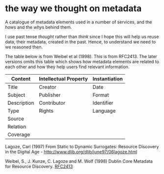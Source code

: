 # the way we thought on metadata

A catalogue of metadata elements used in a number of services, and the
*how*s and the *why*s behind them.

I use past tense *thought* rather than *think* since I hope this will
help us reuse data, their metadata, created in the past. Hence, to
understand we need to we reasoned then.

The table below is from Weibel et al (1998). This is from RFC2413. The
later versions omits this table which shows how metadata elements are
related to each other and how they help users find relevant
information.


|Content       |Intellectual Property  | Instantiation |
| ------------ |:--------------------- |:------------- |
| Title        | Creator               | Date          |
| Subject      | Publisher             | Format        |
| Description  | Contributor           | Identifier    |
| Type         | Rights                | Language      |
| Source       |
| Relation     |
| Coverage     |


Lagoze, Carl (1997) From Static to Dynamic Surrogates: Resource Discovery in the Digital Age -
http://www.dlib.org/dlib/june97/06lagoze.html

Weibel, S., J. Kunze, C. Lagoze and M. Wolf (1998) Dublin Core Metadata for Resource Discovery. [RFC2413](https://datatracker.ietf.org/doc/html/rfc2413)
                                                   














